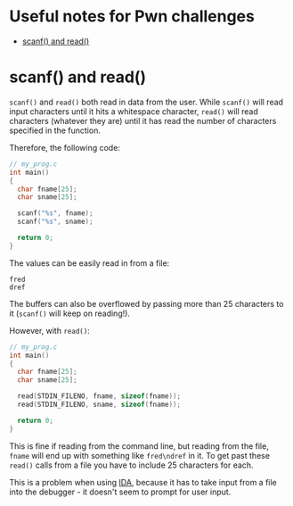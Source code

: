 # Useful notes for Pwn challenges

- [scanf() and read()](#scanf-and-read)

# scanf() and read()
`scanf()` and `read()` both read in data from the user. While `scanf()` will read input characters until it hits a whitespace character, `read()` will read characters (whatever they are) until it has read the number of characters specified in the function.

Therefore, the following code:
```c
// my_prog.c
int main()
{
  char fname[25];
  char sname[25];

  scanf("%s", fname);
  scanf("%s", sname);

  return 0;
}
```
The values can be easily read in from a file:
```
fred
dref
```
The buffers can also be overflowed by passing more than 25 characters to it (`scanf()` will keep on reading!).

However, with `read()`:
```c
// my_prog.c
int main()
{
  char fname[25];
  char sname[25];

  read(STDIN_FILENO, fname, sizeof(fname));
  read(STDIN_FILENO, sname, sizeof(fname));

  return 0;
}
```
This is fine if reading from the command line, but reading from the file, `fname` will end up with something like `fred\ndref` in it. To get past these `read()` calls from a file you have to include 25 characters for each.

This is a problem when using [IDA](ida.md), because it has to take input from a file into the debugger - it doesn't seem to prompt for user input. 